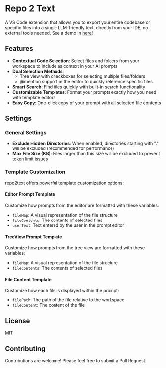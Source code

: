 # Repo 2 Text

A VS Code extension that allows you to export your entire codebase or specific files into a single LLM-friendly text, directly from your IDE, no external tools needed.
See a demo in [here](https://repo2text.gziz.io)!

## Features

- **Contextual Code Selection**: Select files and folders from your workspace to include as context in your AI prompts
- **Dual Selection Methods**:
  - Tree view with checkboxes for selecting multiple files/folders
  - @mention support in the editor to quickly reference specific files
- **Smart Search**: Find files quickly with built-in search functionality
- **Customizable Templates**: Format your prompts exactly how you need with template editors
- **Easy Copy**: One-click copy of your prompt with all selected file contents

## Settings

### General Settings

- **Exclude Hidden Directories**: When enabled, directories starting with "." will be excluded (recommended for performance)
- **Max File Size (KB)**: Files larger than this size will be excluded to prevent token limit issues

### Template Customization

repo2text offers powerful template customization options:

#### Editor Prompt Template

Customize how prompts from the editor are formatted with these variables:
- `fileMap`: A visual representation of the file structure
- `fileContents`: The contents of selected files
- `userText`: Text entered by the user in the prompt editor

#### TreeView Prompt Template

Customize how prompts from the tree view are formatted with these variables:
- `fileMap`: A visual representation of the file structure
- `fileContents`: The contents of selected files

#### File Content Template

Customize how each file is displayed within the prompt:
- `filePath`: The path of the file relative to the workspace
- `fileContent`: The content of the file

## License

[MIT](LICENSE)

## Contributing

Contributions are welcome! Please feel free to submit a Pull Request.

